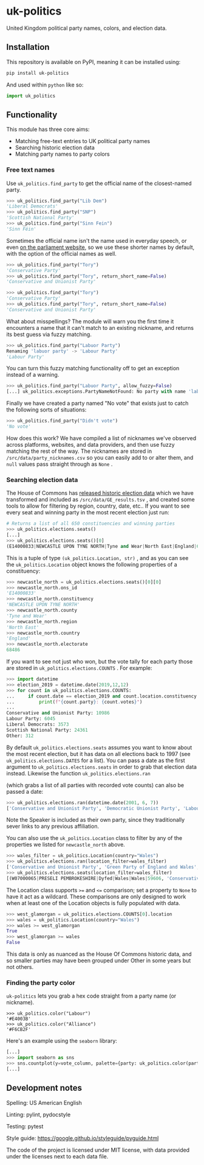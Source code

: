 # uk-politics

United Kingdom political party names, colors, and election data.

## Installation

This repository is available on PyPI, meaning it can be installed using:

```bash
pip install uk-politics
```

And used within `python` like so:

```python
import uk_politics
```

## Functionality

This module has three core aims:

 - Matching free-text entries to UK political party names
 - Searching historic election data
 - Matching party names to party colors

### Free text names

Use `uk_politics.find_party` to get the official name of the closest-named party.

```python
>>> uk_politics.find_party("Lib Dem")
'Liberal Democrats'
>>> uk_politics.find_party("SNP")
'Scottish National Party'
>>> uk_politics.find_party("Sinn Fein")
'Sinn Féin'
```

Sometimes the official name isn't the name used in everyday speech, 
or even [on the parliament website](https://www.parliament.uk/about/mps-and-lords/members/parties/), 
so we use these shorter names by default, with the option of the official names as well.

```python
>>> uk_politics.find_party("Tory")
'Conservative Party'
>>> uk_politics.find_party("Tory", return_short_name=False)
'Conservative and Unionist Party'
```

```python
>>> uk_politics.find_party("Tory")
'Conservative Party'
>>> uk_politics.find_party("Tory", return_short_name=False)
'Conservative and Unionist Party'
```

What about misspellings?
The module will warn you the first time it encounters a name
that it can't match to an existing nickname, 
and returns its best guess via fuzzy matching.

```python
>>> uk_politics.find_party("Labuor Party")
Renaming 'labuor party' -> 'Labour Party'
'Labour Party' 
```

You can turn this fuzzy matching functionality off to get an exception
instead of a warning.

```python
>>> uk_politics.find_party("Labuor Party", allow_fuzzy=False)
[...] uk_politics.exceptions.PartyNameNotFound: No party with name 'labuor party' was found.
```

Finally we have created a party named "No vote"
that exists just to catch the following sorts of situations:

```python
>>> uk_politics.find_party("Didn't vote")
'No vote'
```

How does this work?
We have compiled a list of nicknames we've observed
across platforms, websites, and data providers, 
and then use fuzzy matching the rest of the way.
The nicknames are stored in `/src/data/party_nicknames.csv` so you can easily add to or alter them, 
and `null` values pass straight through as `None` .

### Searching election data

The House of Commons has [released historic election data](https://commonslibrary.parliament.uk/research-briefings/cbp-8647/)
which we have transformed and included as `/src/data/GE_results.tsv` , 
and created some tools to allow for filtering by region, country, date, etc..
If you want to see every seat and winning party in the most recent election just run:

```python
# Returns a list of all 650 constituencies and winning parties
>>> uk_politics.elections.seats()
[...]
>>> uk_politics.elections.seats()[0]
(E14000833|NEWCASTLE UPON TYNE NORTH|Tyne and Wear|North East|England|68486, 'Labour Party')
```

This is a tuple of type `(uk_politics.Location, str)` , 
and as you can see the `uk_politics.Location` object knows the following properties
of a constituency:

```python
>>> newcastle_north = uk_politics.elections.seats()[0][0]
>>> newcastle_north.ons_id
'E14000833'
>>> newcastle_north.constituency
'NEWCASTLE UPON TYNE NORTH'
>>> newcastle_north.county
'Tyne and Wear'
>>> newcastle_north.region
'North East'
>>> newcastle_north.country
'England'
>>> newcastle_north.electorate
68486
```

If you want to see not just who won, but the vote tally for each party
those are stored in `uk_politics.elections.COUNTS` .
For example:

```python
>>> import datetime
>>> election_2019 = datetime.date(2019,12,12)
>>> for count in uk_politics.elections.COUNTS:
...     if count.date == election_2019 and count.location.constituency == "DUNDEE EAST":
...         print(f"{count.party}: {count.votes}")
... 
Conservative and Unionist Party: 10986
Labour Party: 6045
Liberal Democrats: 3573
Scottish National Party: 24361
Other: 312
```

By default `uk_politics.elections.seats` assumes you want to know about the most recent election, 
but it has data on all elections back to 1997
(see `uk_politics.elections.DATES` for a list).
You can pass a date as the first argument
to `uk_politics.elections.seats` in order to grab that election data instead.
Likewise the function `uk_politics.elections.ran`

(which grabs a list of all parties with recorded vote counts)
can also be passed a date:

```python
>>> uk_politics.elections.ran(datetime.date(2001, 6, 7))
['Conservative and Unionist Party', 'Democratic Unionist Party', 'Labour Party', 'Liberal Democrats', 'Other', 'Plaid Cymru - the Party of Wales', 'Scottish National Party', 'Sinn Féin', 'Social Democratic and Labour Party', 'Speaker', 'Ulster Unionist Party']
```

Note the Speaker is included as their own party, 
since they traditionally sever links to any previous affiliation.

You can also use the `uk_politics.Location` class to filter by
any of the properties we listed for `newcastle_north` above.

```python
>>> wales_filter = uk_politics.Location(country="Wales")
>>> uk_politics.elections.ran(location_filter=wales_filter)
['Conservative and Unionist Party', 'Green Party of England and Wales', 'Labour Party', 'Liberal Democrats', 'Other', 'Plaid Cymru - the Party of Wales', 'Reform UK']
>>> uk_politics.elections.seats(location_filter=wales_filter)
[(W07000065|PRESELI PEMBROKESHIRE|Dyfed|Wales|Wales|59606, 'Conservative and Unionist Party'), ...]
```

The Location class supports `>=` and `<=` comparison; 
set a property to `None` to have it act as a wildcard.
These comparisons are only designed to work when
at least one of the Location objects is fully populated
with data.

```python
>>> west_glamorgan = uk_politics.elections.COUNTS[0].location
>>> wales = uk_politics.Location(country="Wales")
>>> wales >= west_glamorgan
True
>>> west_glamorgan >= wales
False
```

This data is only as nuanced as the House Of Commons historic data, 
and so smaller parties may have been grouped under Other in some years but not others.

### Finding the party color

`uk-politics` lets you grab a hex code straight from a party name (or nickname).

```
>>> uk_politics.color("Labour")
'#E4003B'
>>> uk_politics.color("Alliance")
'#F6CB2F'
```

Here's an example using the `seaborn` library:

```python
[...]
>>> import seaborn as sns
>>> sns.countplot(y=vote_column, palette={party: uk_politics.color(party) for party in vote_column.unique()})
[...]
```

## Development notes

Spelling: US American English

Linting: pylint, pydocstyle

Testing: pytest

Style guide: https://google.github.io/styleguide/pyguide.html

The code of the project is licensed under MIT license, 
with data provided under the licenses next to each data file.
